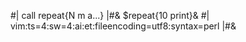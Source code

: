 #| call repeat{N m a...} |#&
$repeat{10 print}&
#|
vim:ts=4:sw=4:ai:et:fileencoding=utf8:syntax=perl
|#&
